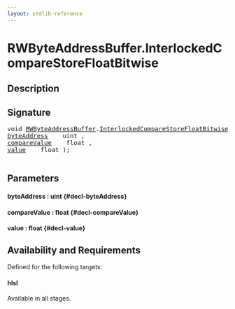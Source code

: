 ```yaml
---
layout: stdlib-reference
---
```


# RWByteAddressBuffer\.InterlockedCompareStoreFloatBitwise

## Description





## Signature 

<pre>
void <a href="/stdlib-reference/types/RWByteAddressBuffer/index" class="code_type">RWByteAddressBuffer</a>.<a href="/stdlib-reference/types/RWByteAddressBuffer/InterlockedCompareStoreFloatBitwise">InterlockedCompareStoreFloatBitwise</a>(
<a href="/stdlib-reference/types/RWByteAddressBuffer/InterlockedCompareStoreFloatBitwise#decl-byteAddress" class="code_param">byteAddress</a>    uint ,
<a href="/stdlib-reference/types/RWByteAddressBuffer/InterlockedCompareStoreFloatBitwise#decl-compareValue" class="code_param">compareValue</a>    float ,
<a href="/stdlib-reference/types/RWByteAddressBuffer/InterlockedCompareStoreFloatBitwise#decl-value" class="code_param">value</a>    float );

</pre>

## Parameters

#### byteAddress  : uint {#decl-byteAddress}
#### compareValue  : float {#decl-compareValue}
#### value  : float {#decl-value}

## Availability and Requirements

Defined for the following targets:

#### hlsl
Available in all stages.



